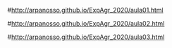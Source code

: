 #http://arpanosso.github.io/ExpAgr_2020/aula01.html

#http://arpanosso.github.io/ExpAgr_2020/aula02.html

#http://arpanosso.github.io/ExpAgr_2020/aula03.html
